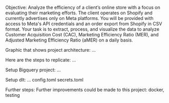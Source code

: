 Objective: 
Analyze the efficiency of a client’s online store with a focus on evaluating
their marketing efforts. 
The client operates on Shopify and currently advertises only on
Meta platforms. 
You will be provided with access to Meta's API credentials and an order
export from Shopify in CSV format. 
Your task is to extract, process, and visualize the
data to analyze Customer Acquisition Cost (CAC), Marketing Efficiency Ratio (MER),
and Adjusted Marketing Efficiency Ratio (aMER) on a daily basis.


Graphic that shows project architecture:
...



Here are the steps to replicate:
...


Setup Bigquery project:
...


Setup dlt:
...
config.toml
secrets.toml

Further steps:
Further improvements could be made to this project: docker, testing
